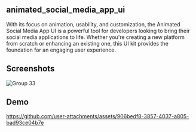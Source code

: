 
## animated_social_media_app_ui
 With its focus on animation, usability, and customization, the Animated Social Media App UI is a powerful tool for developers looking to bring their social media applications to life. Whether you're creating a new platform from scratch or enhancing an existing one, this UI kit provides the foundation for an engaging user experience.

## Screenshots
![Group 33](https://github.com/user-attachments/assets/3a76b153-de88-48be-b106-5649aea72cc2)

## Demo

https://github.com/user-attachments/assets/906bedf8-3857-4037-a805-bad93ce04b7e

